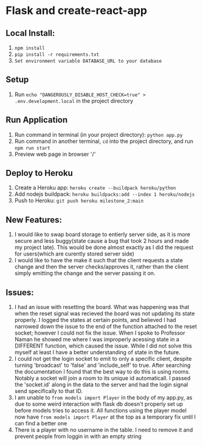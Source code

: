 # Flask and create-react-app

## Local Install:

1. `npm install`
2. `pip install -r requirements.txt`
3. `Set environment variable DATABASE_URL to your database`

## Setup

1. Run `echo "DANGEROUSLY_DISABLE_HOST_CHECK=true" > .env.development.local` in the project directory

## Run Application

1. Run command in terminal (in your project directory): `python app.py`
2. Run command in another terminal, `cd` into the project directory, and run `npm run start`
3. Preview web page in browser '/'

## Deploy to Heroku

1. Create a Heroku app: `heroku create --buildpack heroku/python`
2. Add nodejs buildpack: `heroku buildpacks:add --index 1 heroku/nodejs`
3. Push to Heroku: `git push heroku milestone_2:main`

## New Features:

1. I would like to swap board storage to entierly server side, as it is more secure and less buggy(state cause a bug that took 2 hours and made my project late). This would be done almost exactly as I did the request for users(which are curently stored server side)
2. I would like to have the make it such that the client requests a state change and then the server checks/approves it, rather than the client simply emitting the change and the server passing it on.

## Issues:

1. I had an issue with resetting the board. What was happening was that when the reset signal was recieved the board was not updating its state properly.
   I logged the states at certain points, and believed I had narrowed down the issue to the end of the function attached to the reset socket; however I could not fix the issue.
   When I spoke to Professor Naman he showed me where I was improperly acessing state in a DIFFERENT function, which caused the issue.
   While I did not solve this myself at least I have a better understanding of state in the future.
2. I could not get the login socket to emit to only a specific client, despite turning 'broadcast' to 'false' and 'include_self' to true.
   After searching the documentation I found that the best way to do this is using rooms. Notably a socket will join a room to its unique id automaticall.
   I passed the 'socket.id' along in the data to the server and had the login signal send specifically to that ID.
3. I am unable to `from models import Player` in the body of my app.py, as due to some weird interaction with flask db doesn't properly set up before models tries to access it. All functions using the player model now have `from models import Player` at the top as a temporary fix until I can find a better one
4. There is a player with no username in the table. I need to remove it and prevent people from loggin in with an empty string

